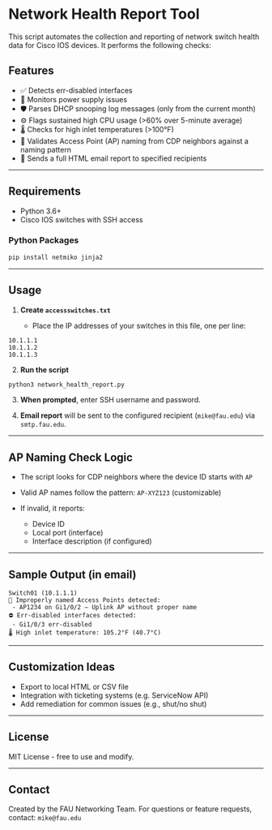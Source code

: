 # Network Health Report Tool

This script automates the collection and reporting of network switch health data for Cisco IOS devices. It performs the following checks:

## Features

* ✅ Detects err-disabled interfaces
* 🔌 Monitors power supply issues
* 🛡️ Parses DHCP snooping log messages (only from the current month)
* ⚙️ Flags sustained high CPU usage (>60% over 5-minute average)
* 🌡️ Checks for high inlet temperatures (>100°F)
* 📡 Validates Access Point (AP) naming from CDP neighbors against a naming pattern
* 📨 Sends a full HTML email report to specified recipients

---

## Requirements

* Python 3.6+
* Cisco IOS switches with SSH access

### Python Packages

```bash
pip install netmiko jinja2
```

---

## Usage

1. **Create `accessswitches.txt`**

   * Place the IP addresses of your switches in this file, one per line:

```
10.1.1.1
10.1.1.2
10.1.1.3
```

2. **Run the script**

```bash
python3 network_health_report.py
```

3. **When prompted**, enter SSH username and password.

4. **Email report** will be sent to the configured recipient (`mike@fau.edu`) via `smtp.fau.edu`.

---

## AP Naming Check Logic

* The script looks for CDP neighbors where the device ID starts with `AP`
* Valid AP names follow the pattern: `AP-XYZ123` (customizable)
* If invalid, it reports:

  * Device ID
  * Local port (interface)
  * Interface description (if configured)

---

## Sample Output (in email)

```
Switch01 (10.1.1.1)
📡 Improperly named Access Points detected:
 - AP1234 on Gi1/0/2 — Uplink AP without proper name
⛔ Err-disabled interfaces detected:
 - Gi1/0/3 err-disabled
🌡️ High inlet temperature: 105.2°F (40.7°C)
```

---

## Customization Ideas

* Export to local HTML or CSV file
* Integration with ticketing systems (e.g. ServiceNow API)
* Add remediation for common issues (e.g., shut/no shut)

---

## License

MIT License - free to use and modify.

---

## Contact

Created by the FAU Networking Team.
For questions or feature requests, contact: `mike@fau.edu`
